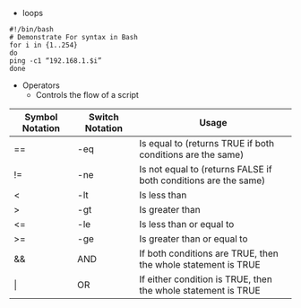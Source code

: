 

* loops
```
#!/bin/bash
# Demonstrate For syntax in Bash
for i in {1..254}
do
ping -c1 “192.168.1.$i”
done
```



* Operators
	* Controls the flow of a script 

  
| Symbol Notation | Switch Notation | Usage                                                           |
| --------------- | --------------- | --------------------------------------------------------------- |
| ==              | -eq             | Is equal to (returns TRUE if both conditions are the same)      |
| !=              | -ne             | Is not equal to (returns FALSE if both conditions are the same) |
| <               | -lt             | Is less than                                                    |
| >               | -gt             | Is greater than                                                 |
| <=              | -le             | Is less than or equal to                                        |
| >=              | -ge             | Is greater than or equal to                                     |
| &&              | AND             | If both conditions are TRUE, then the whole statement is TRUE   |
| \|              | OR              | If either condition is TRUE, then the whole statement is TRUE   |


